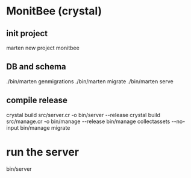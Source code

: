 # MonitBee (crystal)

## init project

  marten new project monitbee

## DB and schema

  ./bin/marten genmigrations
  ./bin/marten migrate
  ./bin/marten serve

## compile release
  
  crystal build src/server.cr -o bin/server --release
  crystal build src/manage.cr -o bin/manage --release
  bin/manage collectassets --no-input
  bin/manage migrate 

  # run the server
  bin/server

